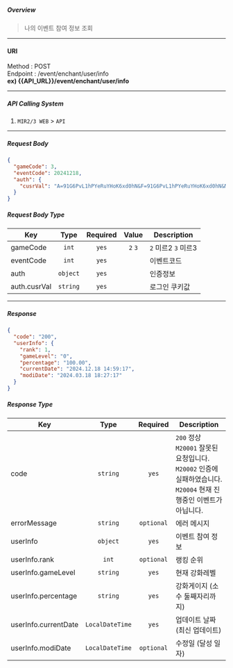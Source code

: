 ##### **Overview**
> 나의 이벤트 참여 정보 조회
---
#### **URI**
Method : POST <br/>
Endpoint : /event/enchant/user/info <br/>
<strong>ex) {{API_URL}}/event/enchant/user/info</strong>

---
##### **API Calling System**
1. `MIR2/3 WEB` > `API`

---

##### **Request Body**
```json
{
  "gameCode": 3,
  "eventCode": 20241218,
  "auth": {
    "cusrVal": "A=91G6PvL1hPYeRuYHoK6xd0hN&F=91G6PvL1hPYeRuYHoK6xd0hN&M=PXx2BgDuJ8PKMgcL1G5g92vF&M2I...."
  }
}
```

##### **Request Body Type**
| Key          |   Type   | Required |  Value  | Description     |
|--------------|:--------:|:--------:|:-------:|-----------------|
| gameCode     |  `int`   |  `yes`   | `2` `3` | `2` 미르2 `3` 미르3 |
| eventCode    |  `int`   |  `yes`   |         | 이벤트코드           |
| auth         | `object` |  `yes`   |         | 인증정보            |
| auth.cusrVal | `string` |  `yes`   |         | 로그인 쿠키값         |

---
##### **Response**
```json
{
  "code": "200",
  "userInfo": {
    "rank": 1,
    "gameLevel": "0",
    "percentage": "100.00",
    "currentDate": "2024.12.18 14:59:17",
    "modiDate": "2024.03.18 18:27:17"
  }
}
```
##### **Response Type**
| Key                  |      Type       |  Required  | Description                                                                                |
|----------------------|:---------------:|:----------:|--------------------------------------------------------------------------------------------|
| code                 |    `string`     |   `yes`    | `200` 정상<br/>`M20001` 잘못된 요청입니다.<br/>`M20002` 인증에 실패하였습니다.<br/>`M20004` 현재 진행중인 이벤트가 아닙니다. |
| errorMessage         |    `string`     | `optional` | 에러 메시지                                                                                     |
| userInfo             |    `object`     |   `yes`    | 이벤트 참여 정보                                                                                  |
| userInfo.rank        |      `int`      | `optional` | 랭킹 순위                                                                                      |
| userInfo.gameLevel   |    `string`     |   `yes`    | 현재 강화레벨                                                                                    |
| userInfo.percentage  |    `string`     |   `yes`    | 강화게이지 (소수 둘째자리까지)                                                                          |
| userInfo.currentDate | `LocalDateTime` |   `yes`    | 업데이트 날짜 (최신 업데이트)                                                                          |
| userInfo.modiDate    | `LocalDateTime` | `optional` | 수정일 (달성 일자)       